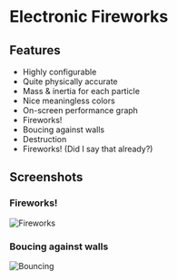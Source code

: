 # Electronic Fireworks

## Features

  * Highly configurable
  * Quite physically accurate
  * Mass & inertia for each particle
  * Nice meaningless colors
  * On-screen performance graph
  * Fireworks!
  * Boucing against walls
  * Destruction
  * Fireworks! (Did I say that already?)

## Screenshots

### Fireworks!

![Fireworks](http://i.imgur.com/yT6Cr3qm.png)

### Boucing against walls

![Bouncing](https://i.imgur.com/PmqA7iBm.png)
